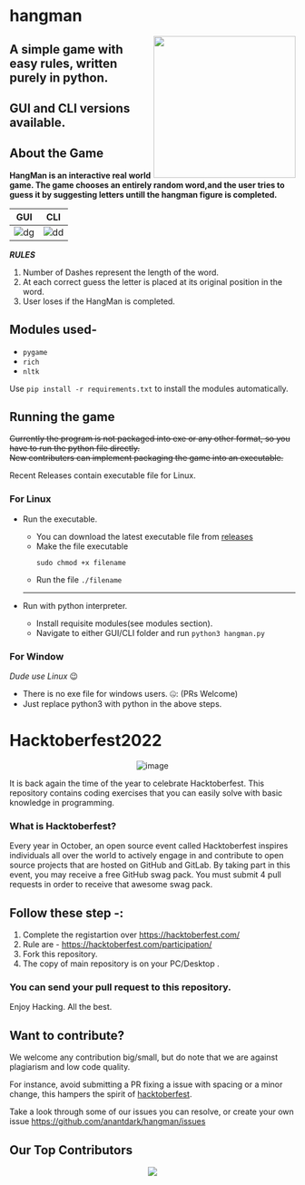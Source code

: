 # hangman 

<img style="float: right;" src="https://user-images.githubusercontent.com/66427020/195121033-0fb356aa-d3d4-430a-b3cb-cd874142e82d.jpg" width="250" height="250">

## A simple game with easy rules, written purely in python.<br>
## GUI and CLI versions available.

## About the Game ##

**HangMan is an interactive real world game. The game chooses an entirely random word,and the user tries to guess it by suggesting letters untill the hangman figure is completed.**

GUI | CLI
----|----
![dg](https://user-images.githubusercontent.com/66427020/195119906-df3f12af-1606-41c1-8f63-67ac5afaff51.png) | ![dd](https://user-images.githubusercontent.com/66427020/195120456-ae346d8d-8dd7-42cd-b353-fdf19739d7b7.png)


___RULES___

1. Number of Dashes represent the length of the word.
2. At each correct guess the letter is placed at its original position in the word.
3. User loses if the HangMan is completed.


## Modules used-
- `pygame`
- `rich`
- `nltk`

Use `pip install -r requirements.txt` to install the modules automatically.

## Running the game
~~Currently the program is not packaged into exe or any other format, so you have to run the python file directly.~~<br>
~~New contributers can implement packaging the game into an executable.~~

Recent Releases contain executable file for Linux.

### For Linux
- Run the executable.

  - You can download the latest executable file from [releases](https://github.com/anantdark/hangman/releases)
  - Make the file executable
    ```
    sudo chmod +x filename
    ```
  - Run the file `./filename`
  
  -------------
- Run with python interpreter.
  - Install requisite modules(see modules section).
  - Navigate to either GUI/CLI folder and run `python3 hangman.py`

### For Window
_Dude use Linux_ :wink:
- There is no exe file for windows users. 🤐: (PRs Welcome)
- Just replace python3 with python in the above steps.


# Hacktoberfest2022
<p align="center"> <img src="https://uno-website-assets.s3.amazonaws.com/wp-content/uploads/2022/09/28094927/Uno_HackFest22_Hero_V1-1536x593.jpg" alt="image" /> </p>

It is back again the time of the year to celebrate Hacktoberfest. This repository contains coding exercises that you can easily solve with basic knowledge in programming.

<h3>What is Hacktoberfest?</h3>

<p>Every year in October, an open source event called Hacktoberfest inspires individuals all over the world to actively engage in and contribute to open source projects that are hosted on GitHub and GitLab. By taking part in this event, you may receive a free GitHub swag pack. You must submit 4 pull requests in order to receive that awesome swag pack.</p>


## Follow these step -:

1. Complete the registartion over https://hacktoberfest.com/
2. Rule are - https://hacktoberfest.com/participation/
3. Fork this repository.
4. The copy of main repository is on your PC/Desktop .


<h3>You can send your pull request to this repository. </h3>

Enjoy Hacking.
All the best.


## Want to contribute?
We welcome any contribution big/small, but do note that we are against plagiarism and low code quality.

For instance, avoid submitting a PR fixing a issue with spacing or a minor change, this hampers the spirit of [hacktoberfest](https://hacktoberfest.com).

Take a look through some of our issues you can resolve, or create your own issue
https://github.com/anantdark/hangman/issues

## Our Top Contributors
<p align="center"><a href="https://github.com/anantdark/hangman/graphs/contributors">
  <img src="https://contributors-img.web.app/image?repo=anantdark/hangman" />
</a></p>
